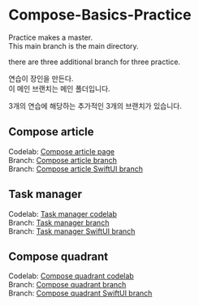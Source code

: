 # Compose-Basics-Practice

Practice makes a master.   
This main branch is the main directory.

there are three additional branch for three practice.


연습이 장인을 만든다.   
이 메인 브랜치는 메인 폴더입니다.

3개의 연습에 해당하는 추가적인 3개의 브랜치가 있습니다.

## Compose article
Codelab: [Compose article page](https://developer.android.com/codelabs/basic-android-kotlin-compose-composables-practice-problems#1)   
Branch: [Compose article branch](https://github.com/shwoghk14/Compose-Basics-Practice/tree/compose-article)   
Branch: [Compose article SwiftUI branch](https://github.com/shwoghk14/Compose-Basics-Practice/tree/compose-article-swiftUI)
## Task manager
Codelab: [Task manager codelab](https://developer.android.com/codelabs/basic-android-kotlin-compose-composables-practice-problems#2)   
Branch: [Task manager branch](https://github.com/shwoghk14/Compose-Basics-Practice/tree/task-manager)   
Branch: [Task manager SwiftUI branch](https://github.com/shwoghk14/Compose-Basics-Practice/tree/task-manager-swiftUI)

## Compose quadrant
Codelab: [Compose quadrant codelab](https://developer.android.com/codelabs/basic-android-kotlin-compose-composables-practice-problems#3)   
Branch: [Compose quadrant branch](https://github.com/shwoghk14/Compose-Basics-Practice/tree/compose-quadrant)   
Branch: [Compose quadrant SwiftUI branch](https://github.com/shwoghk14/Compose-Basics-Practice/tree/compose-quadrant-swiftUI)


